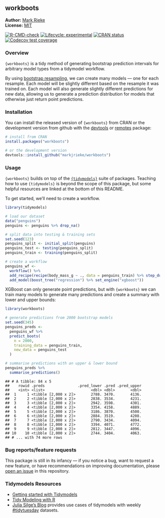 
## workboots

**Author:** [Mark Rieke](https://www.thedatadiary.net/about/) <br/>
**License:**
[MIT](https://github.com/markjrieke/workboots/blob/main/LICENSE)

<!-- badges: start -->

[![R-CMD-check](https://github.com/markjrieke/workboots/workflows/R-CMD-check/badge.svg)](https://github.com/markjrieke/workboots/actions)
[![Lifecycle:
experimental](https://img.shields.io/badge/lifecycle-experimental-orange.svg)](https://lifecycle.r-lib.org/articles/stages.html#experimental)
[![CRAN
status](https://www.r-pkg.org/badges/version/workboots)](https://CRAN.R-project.org/package=workboots)
[![Codecov test
coverage](https://codecov.io/gh/markjrieke/workboots/branch/main/graph/badge.svg)](https://app.codecov.io/gh/markjrieke/workboots?branch=main)
<!-- badges: end -->

### Overview

`{workboots}` is a tidy method of generating bootstrap prediction
intervals for arbitrary model types from a tidymodel workflow.

By using [bootstrap
resampling](https://en.wikipedia.org/wiki/Bootstrapping_(statistics)),
we can create many models — one for each resample. Each model will be
slightly different based on the resample it was trained on. Each model
will also generate slightly different predictions for new data, allowing
us to generate a prediction distribution for models that otherwise just
return point predictions.

### Installation

You can install the released version of `{workboots}` from CRAN or the
development version from github with the
[devtools](https://cran.r-project.org/package=devtools) or
[remotes](https://cran.r-project.org/package=remotes) package:

``` r
# install from CRAN
install.packages("workboots")

# or the development version
devtools::install_github("markjrieke/workboots")
```

### Usage

`{workboots}` builds on top of the
[`{tidymodels}`](https://www.tidymodels.org/) suite of packages.
Teaching how to use `{tidymodels}` is beyond the scope of this package,
but some helpful resources are linked at the bottom of this README.

To get started, we’ll need to create a workflow.

``` r
library(tidymodels)

# load our dataset
data("penguins")
penguins <- penguins %>% drop_na()

# split data into testing & training sets
set.seed(123)
penguins_split <- initial_split(penguins)
penguins_test <- testing(penguins_split)
penguins_train <- training(penguins_split)

# create a workflow
penguins_wf <- 
  workflow() %>%
  add_recipe(recipe(body_mass_g ~ ., data = penguins_train) %>% step_dummy(all_nominal())) %>%
  add_model(boost_tree("regression") %>% set_engine("xgboost"))
```

XGBoost can only generate point predictions, but with `{workboots}` we
can train many models to generate many predictions and create a summary
with lower and upper bounds:

``` r
library(workboots)

# generate predictions from 2000 bootstrap models
set.seed(345)
penguins_preds <-
  penguins_wf %>%
  predict_boots(
    n = 2000,
    training_data = penguins_train,
    new_data = penguins_test
  )

# summarise predictions with an upper & lower bound
penguins_preds %>%
  summarise_predictions()
```

    ## # A tibble: 84 x 5
    ##    rowid .preds               .pred_lower .pred .pred_upper
    ##    <int> <list>                     <dbl> <dbl>       <dbl>
    ##  1     1 <tibble [2,000 x 2]>       2788. 3470.       4136.
    ##  2     2 <tibble [2,000 x 2]>       2838. 3534.       4231.
    ##  3     3 <tibble [2,000 x 2]>       2942. 3598.       4301.
    ##  4     4 <tibble [2,000 x 2]>       3354. 4158.       4889.
    ##  5     5 <tibble [2,000 x 2]>       3186. 3870.       4500.
    ##  6     6 <tibble [2,000 x 2]>       2884. 3519.       4208.
    ##  7     7 <tibble [2,000 x 2]>       2790. 3434.       4094.
    ##  8     8 <tibble [2,000 x 2]>       3394. 4071.       4772.
    ##  9     9 <tibble [2,000 x 2]>       2812. 3447.       4096.
    ## 10    10 <tibble [2,000 x 2]>       2744. 3404.       4063.
    ## # ... with 74 more rows

### Bug reports/feature requests

This package is still in its infancy — if you notice a bug, want to
request a new feature, or have recommendations on improving
documentation, please [open an
issue](https://github.com/markjrieke/workboots/issues) in this
repository.

### Tidymodels Resources

-   [Getting started with Tidymodels](https://www.tidymodels.org/start/)
-   [Tidy Modeling with R](https://www.tmwr.org/)
-   [Julia Silge’s Blog](https://juliasilge.com/blog/) provides use
    cases of tidymodels with weekly
    [\#tidytuesday](https://github.com/rfordatascience/tidytuesday)
    datasets.
